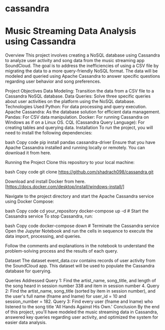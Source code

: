 # cassandra


# Music Streaming Data Analysis using Cassandra
Overview
This project involves creating a NoSQL database using Cassandra to analyze user activity and song data from the music streaming app SoundCloud. The goal is to address the inefficiencies of using a CSV file by migrating the data to a more query-friendly NoSQL format. The data will be modeled and queried using Apache Cassandra to answer specific questions regarding user behavior and song preferences.

Project Objectives
Data Modeling: Transition the data from a CSV file to a Cassandra NoSQL database.
Data Queries: Solve three specific queries about user activities on the platform using the NoSQL database.
Technologies Used
Python: For data processing and query execution.
Apache Cassandra: As the database solution for efficient data management.
Pandas: For CSV data manipulation.
Docker: For running Cassandra on Windows as if on a Linux OS.
CQL (Cassandra Query Language): For creating tables and querying data.
Installation
To run the project, you will need to install the following dependencies:

bash
Copy code
pip install pandas cassandra-driver
Ensure that you have Apache Cassandra installed and running locally or remotely. You can download it from here.

Running the Project
Clone this repository to your local machine:

bash
Copy code
git clone https://github.com/shadrach098/cassandra.git

Download and install Docker from here.[https://docs.docker.com/desktop/install/windows-install/]

Navigate to the project directory and start the Apache Cassandra service using Docker Compose:

bash
Copy code
cd your_repository
docker-compose up -d  # Start the Cassandra service
To stop Cassandra, run:

bash
Copy code
docker-compose down  # Terminate the Cassandra service
Open the Jupyter Notebook and run the cells in sequence to execute the data import, processing, and queries.

Follow the comments and explanations in the notebook to understand the problem-solving process and the results of each query.

Dataset
The dataset event_data.csv contains records of user activity from the SoundCloud app. This dataset will be used to populate the Cassandra database for querying.

Queries Addressed
Query 1: Find the artist_name, song_title, and length of the song heard in session number 338 and item in session number 4.
Query 2: Find the artist_name, song_title (sorted by item in session number), and the user's full name (fname and lname) for user_id = 10 and session_number = 182.
Query 3: Find every user (fname and lname) who listened to the song title 'All Hands Against His Own.'
Conclusion
By the end of this project, you'll have modeled the music streaming data in Cassandra, answered key queries regarding user activity, and optimized the system for easier data analysis.


